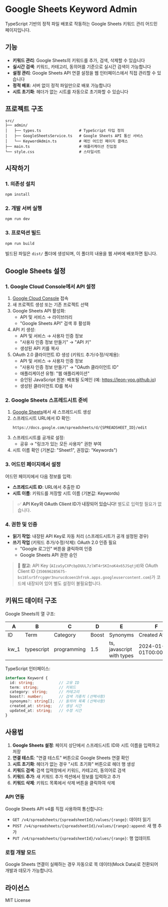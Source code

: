 # Google Sheets Keyword Admin

TypeScript 기반의 정적 파일 배포로 작동하는 Google Sheets 키워드 관리 어드민 페이지입니다.

## 기능

- **키워드 관리**: Google Sheets의 키워드를 추가, 검색, 삭제할 수 있습니다
- **실시간 검색**: 키워드, 카테고리, 동의어를 기준으로 실시간 검색이 가능합니다
- **설정 관리**: Google Sheets API 연결 설정을 웹 인터페이스에서 직접 관리할 수 있습니다
- **정적 배포**: 서버 없이 정적 파일만으로 배포 가능합니다
- **시트 초기화**: 헤더가 없는 시트를 자동으로 초기화할 수 있습니다

## 프로젝트 구조

```
src/
├── admin/
│   ├── types.ts                 # TypeScript 타입 정의
│   ├── GoogleSheetsService.ts   # Google Sheets API 통신 서비스
│   └── KeywordAdmin.ts          # 메인 어드민 페이지 클래스
├── main.ts                      # 애플리케이션 진입점
└── style.css                    # 스타일시트
```

## 시작하기

### 1. 의존성 설치

```bash
npm install
```

### 2. 개발 서버 실행

```bash
npm run dev
```

### 3. 프로덕션 빌드

```bash
npm run build
```

빌드된 파일은 `dist/` 폴더에 생성되며, 이 폴더의 내용을 웹 서버에 배포하면 됩니다.

## Google Sheets 설정

### 1. Google Cloud Console에서 API 설정

1. [Google Cloud Console](https://console.cloud.google.com/) 접속
2. 새 프로젝트 생성 또는 기존 프로젝트 선택
3. Google Sheets API 활성화:
   - API 및 서비스 → 라이브러리
   - "Google Sheets API" 검색 후 활성화
4. API 키 생성:
   - API 및 서비스 → 사용자 인증 정보
   - "사용자 인증 정보 만들기" → "API 키"
   - 생성된 API 키를 복사
5. OAuth 2.0 클라이언트 ID 생성 (키워드 추가/수정/삭제용):
   - API 및 서비스 → 사용자 인증 정보
   - "사용자 인증 정보 만들기" → "OAuth 클라이언트 ID"
   - 애플리케이션 유형: "웹 애플리케이션"
   - 승인된 JavaScript 원본: 배포될 도메인 (예: https://leon-yoo.github.io)
   - 생성된 클라이언트 ID를 복사

### 2. Google Sheets 스프레드시트 준비

1. [Google Sheets](https://sheets.google.com/)에서 새 스프레드시트 생성
2. 스프레드시트 URL에서 ID 확인:
   ```
   https://docs.google.com/spreadsheets/d/{SPREADSHEET_ID}/edit
   ```
3. 스프레드시트를 공개로 설정:
   - 공유 → "링크가 있는 모든 사용자" 권한 부여
4. 시트 이름 확인 (기본값: "Sheet1", 권장값: "Keywords")

### 3. 어드민 페이지에서 설정

어드민 페이지에서 다음 정보를 입력:

- **스프레드시트 ID**: URL에서 추출한 ID
- **시트 이름**: 키워드를 저장할 시트 이름 (기본값: Keywords)

> ✅ **API Key와 OAuth Client ID가 내장되어 있습니다!** 별도로 입력할 필요가 없습니다.

### 4. 권한 및 인증

- **읽기 작업**: 내장된 API Key로 자동 처리 (스프레드시트가 공개 설정된 경우)
- **쓰기 작업** (키워드 추가/수정/삭제): OAuth 2.0 인증 필요
  - "Google 로그인" 버튼을 클릭하여 인증
  - Google Sheets API 권한 승인

> 📝 **참고**: API Key (`AIzaSyCXPcbpDUUL7zlWT4rSKInoK4x65JSqtj0`)와 OAuth Client ID (`350696285675-bs18lsr5frcgqmr3nurucdcoen1hfrok.apps.googleusercontent.com`)가 코드에 내장되어 있어 별도 설정이 불필요합니다.

## 키워드 데이터 구조

Google Sheets의 열 구조:

| A | B | C | D | E | F | G |
|---|---|---|---|---|---|---|
| ID | Term | Category | Boost | Synonyms | Created At | Updated At |
| kw_1 | typescript | programming | 1.5 | ts, javascript with types | 2024-01-01T00:00:00Z | 2024-01-01T00:00:00Z |

TypeScript 인터페이스:
```typescript
interface Keyword {
  id: string;           // 고유 ID
  term: string;         // 키워드
  category: string;     // 카테고리
  boost?: number;       // 검색 가중치 (선택사항)
  synonyms?: string[];  // 동의어 목록 (선택사항)
  created_at: string;   // 생성 시간
  updated_at: string;   // 수정 시간
}
```

## 사용법

1. **Google Sheets 설정**: 페이지 상단에서 스프레드시트 ID와 시트 이름을 입력하고 저장
2. **연결 테스트**: "연결 테스트" 버튼으로 Google Sheets 연결 확인
3. **시트 초기화**: 헤더가 없는 경우 "시트 초기화" 버튼으로 헤더 행 생성
4. **키워드 검색**: 검색 입력창에서 키워드, 카테고리, 동의어로 검색
5. **키워드 추가**: 새 키워드 추가 섹션에서 정보를 입력하고 추가
6. **키워드 삭제**: 키워드 목록에서 삭제 버튼을 클릭하여 삭제

### API 연동

Google Sheets API v4를 직접 사용하여 통신합니다:

- `GET /v4/spreadsheets/{spreadsheetId}/values/{range}`: 데이터 읽기
- `POST /v4/spreadsheets/{spreadsheetId}/values/{range}:append`: 새 행 추가
- `PUT /v4/spreadsheets/{spreadsheetId}/values/{range}`: 행 업데이트

### 로컬 개발 모드

Google Sheets 연결이 실패하는 경우 자동으로 목 데이터(Mock Data)로 전환되어 개발과 데모가 가능합니다.

## 라이선스

MIT License
